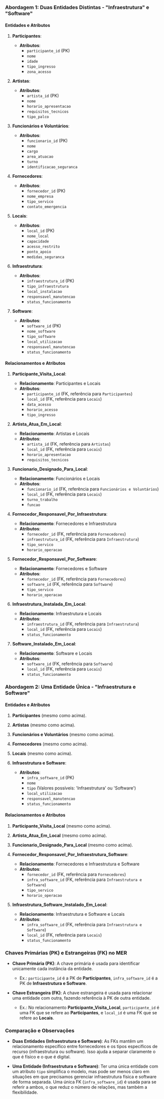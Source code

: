 ### Abordagem 1: Duas Entidades Distintas - "Infraestrutura" e "Software"

#### Entidades e Atributos

1. **Participantes**:
   - **Atributos**: 
     - `participante_id` (PK)
     - `nome`
     - `idade`
     - `tipo_ingresso`
     - `zona_acesso`
   
2. **Artistas**:
   - **Atributos**:
     - `artista_id` (PK)
     - `nome`
     - `horario_apresentacao`
     - `requisitos_tecnicos`
     - `tipo_palco`

3. **Funcionários e Voluntários**:
   - **Atributos**:
     - `funcionario_id` (PK)
     - `nome`
     - `cargo`
     - `area_atuacao`
     - `turno`
     - `identificacao_seguranca`
   
4. **Fornecedores**:
   - **Atributos**:
     - `fornecedor_id` (PK)
     - `nome_empresa`
     - `tipo_servico`
     - `contato_emergencia`

5. **Locais**:
   - **Atributos**:
     - `local_id` (PK)
     - `nome_local`
     - `capacidade`
     - `acesso_restrito`
     - `ponto_apoio`
     - `medidas_seguranca`
  
6. **Infraestrutura**:
   - **Atributos**:
     - `infraestrutura_id` (PK)
     - `tipo_infraestrutura`
     - `local_instalacao`
     - `responsavel_manutencao`
     - `status_funcionamento`
   
7. **Software**:
   - **Atributos**:
     - `software_id` (PK)
     - `nome_software`
     - `tipo_software`
     - `local_utilizacao`
     - `responsavel_manutencao`
     - `status_funcionamento`
     
#### Relacionamentos e Atributos

1. **Participante_Visita_Local**:
   - **Relacionamento**: Participantes e Locais
   - **Atributos**: 
     - `participante_id` (FK, referência para `Participantes`)
     - `local_id` (FK, referência para `Locais`)
     - `data_acesso`
     - `horario_acesso`
     - `tipo_ingresso`

2. **Artista_Atua_Em_Local**:
   - **Relacionamento**: Artistas e Locais
   - **Atributos**:
     - `artista_id` (FK, referência para `Artistas`)
     - `local_id` (FK, referência para `Locais`)
     - `horario_apresentacao`
     - `requisitos_tecnicos`
   
3. **Funcionario_Designado_Para_Local**:
   - **Relacionamento**: Funcionários e Locais
   - **Atributos**:
     - `funcionario_id` (FK, referência para `Funcionários e Voluntários`)
     - `local_id` (FK, referência para `Locais`)
     - `turno_trabalho`
     - `funcao`
   
4. **Fornecedor_Responsavel_Por_Infraestrutura**:
   - **Relacionamento**: Fornecedores e Infraestrutura
   - **Atributos**:
     - `fornecedor_id` (FK, referência para `Fornecedores`)
     - `infraestrutura_id` (FK, referência para `Infraestrutura`)
     - `tipo_servico`
     - `horario_operacao`
   
5. **Fornecedor_Responsavel_Por_Software**:
   - **Relacionamento**: Fornecedores e Software
   - **Atributos**:
     - `fornecedor_id` (FK, referência para `Fornecedores`)
     - `software_id` (FK, referência para `Software`)
     - `tipo_servico`
     - `horario_operacao`
  
6. **Infraestrutura_Instalada_Em_Local**:
   - **Relacionamento**: Infraestrutura e Locais
   - **Atributos**:
     - `infraestrutura_id` (FK, referência para `Infraestrutura`)
     - `local_id` (FK, referência para `Locais`)
     - `status_funcionamento`
   
7. **Software_Instalado_Em_Local**:
   - **Relacionamento**: Software e Locais
   - **Atributos**:
     - `software_id` (FK, referência para `Software`)
     - `local_id` (FK, referência para `Locais`)
     - `status_funcionamento`

### Abordagem 2: Uma Entidade Única - "Infraestrutura e Software"

#### Entidades e Atributos

1. **Participantes** (mesmo como acima).
  
2. **Artistas** (mesmo como acima).
  
3. **Funcionários e Voluntários** (mesmo como acima).
  
4. **Fornecedores** (mesmo como acima).
  
5. **Locais** (mesmo como acima).
  
6. **Infraestrutura e Software**:
   - **Atributos**:
     - `infra_software_id` (PK)
     - `nome`
     - `tipo` (Valores possíveis: 'Infraestrutura' ou 'Software')
     - `local_utilizacao`
     - `responsavel_manutencao`
     - `status_funcionamento`

#### Relacionamentos e Atributos

1. **Participante_Visita_Local** (mesmo como acima).

2. **Artista_Atua_Em_Local** (mesmo como acima).

3. **Funcionario_Designado_Para_Local** (mesmo como acima).

4. **Fornecedor_Responsavel_Por_Infraestrutura_Software**:
   - **Relacionamento**: Fornecedores e Infraestrutura e Software
   - **Atributos**:
     - `fornecedor_id` (FK, referência para `Fornecedores`)
     - `infra_software_id` (FK, referência para `Infraestrutura e Software`)
     - `tipo_servico`
     - `horario_operacao`

5. **Infraestrutura_Software_Instalado_Em_Local**:
   - **Relacionamento**: Infraestrutura e Software e Locais
   - **Atributos**:
     - `infra_software_id` (FK, referência para `Infraestrutura e Software`)
     - `local_id` (FK, referência para `Locais`)
     - `status_funcionamento`

### Chaves Primárias (PK) e Estrangeiras (FK) no MER

- **Chave Primária (PK)**: A chave primária é usada para identificar unicamente cada instância da entidade.
  - Ex.: `participante_id` é a PK de **Participantes**, `infra_software_id` é a PK de **Infraestrutura e Software**.

- **Chave Estrangeira (FK)**: A chave estrangeira é usada para relacionar uma entidade com outra, fazendo referência à PK de outra entidade.
  - Ex.: No relacionamento **Participante_Visita_Local**, `participante_id` é uma FK que se refere ao **Participantes**, e `local_id` é uma FK que se refere ao **Locais**.

### Comparação e Observações

- **Duas Entidades (Infraestrutura e Software)**: As FKs mantêm um relacionamento específico entre fornecedores e os tipos específicos de recurso (infraestrutura ou software). Isso ajuda a separar claramente o que é físico e o que é digital.
  
- **Uma Entidade (Infraestrutura e Software)**: Ter uma única entidade com um atributo `tipo` simplifica o modelo, mas pode ser menos claro em situações em que precisamos gerenciar infraestrutura física e software de forma separada. Uma única FK (`infra_software_id`) é usada para se referir a ambos, o que reduz o número de relações, mas também a flexibilidade.
